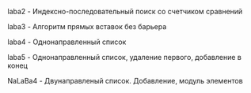 laba2 - Индексно-последовательный поиск со счетчиком сравнений

laba3 - Алгоритм прямых вставок без барьера

laba4 - Однонаправленный список

laba5 - Однонаправленный список, удаление первого, добавление в конец

NaLaBa4 - Двунаправленый список. Добавление, модуль элементов
